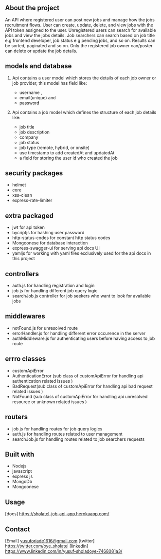 ## About the project
An API where registered user can post new jobs and manage how the jobs recruitment flows. User can create, update, delete, and view jobs with  the API token assigned to the user. Unregistered users can search for available jobs and view the jobs details. Job searchers can search based on job title e.g frontend developer, job status e.g pending jobs, and so on. Results can be sorted, paginated and so on. Only the registered job owner can/poster can delete or update the job details.   


## models and database
    
 1. Api contains a user model which stores the details of each job owner or job provider, this model has field like:
    * username  ,
    * email(unique) and
    * password

 2. Api contains a job model which defines the structure of each job details like:
    * job title
    * job description
    * company
    * job status
    * job type (remote, hybrid, or onsite)
    * use timestamp to add createdAt and updatedAt
    * a field for storing the user id who created the job

## security packages
 * helmet
 * core
 * xss-clean
 * express-rate-limiter

 ## extra packaged 
  * jwt for api token
  * bycriptjs for hashing user password
  * http-status-codes for constant http status codes 
  * Mongoonese for database interaction
  * express-swagger-ui for serving api docs UI
  * yamljs for working with yaml files exclusively used for the api docs in this project


## controllers
 * auth.js for handling registration and login
 * job.js for handling different job query logic
 * searchJob.js controller for job seekers who want to look for available jobs

## middlewares 
 * notFound.js for unresolved route
 * errorHandler.js for handling different error occurence in the server
 * authMiddleware.js for authenticating users before having access to job route 

## errro classes
   * customApiError
   * AuthenticationError (sub class of customApiError for handling api authentication related issues )
   * BadRequest(sub class of customApiError for handling api bad request related issues )
   * NotFound (sub class of customApiError for handling api unresolved resource or unknown related issues )

## routers 
 * job.js for handling routes for job query logics
 * auth.js for handling routes related to user management
 * searchJob.js for handling routes related to job searchers requests

        

## Built with

  * Nodejs
  * javascript 
  * express js
  * MongoDb
  * Mongoonese


## Usage

  [docs] <https://sholatel-job-api-app.herokuapp.com/>   

## Contact

   [Email] <yusuforiade1616@gmail.com> 
   [twitter] <https://twitter.com/oye_sholatel>
   [linkedin] <https://www.linkedin.com/in/yusuf-sholadoye-7468081a3/>
 
